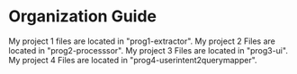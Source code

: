 # Organization Guide
My project 1 files are located in "prog1-extractor".
My project 2 Files are located in "prog2-processsor".
My project 3 Files are located in "prog3-ui".
My project 4 Files are located in "prog4-userintent2querymapper".

